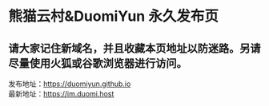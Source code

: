 # 熊猫云村&DuomiYun 永久发布页  
## 请大家记住新域名，并且收藏本页地址以防迷路。另请尽量使用火狐或谷歌浏览器进行访问。  
发布地址：https://duomiyun.github.io  
最新地址：https://im.duomi.host
